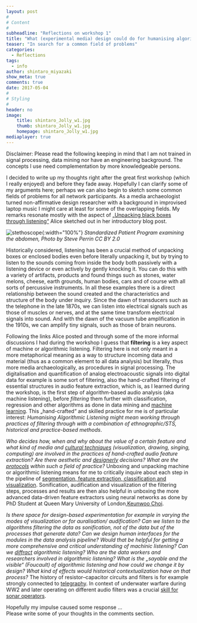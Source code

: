 ```yaml
---
layout: post
#
# Content
#
subheadline: "Reflections on workshop 1"
title: "What (experimental media) design could do for humanising algorithmic listening"
teaser: "In search for a common field of problems"
categories:
  - Reflections
tags:
  - info
author: shintaro_miyazaki
show_meta: true
comments: true
date: 2017-05-04
#
# Styling
#
header: no
image:
    title: shintaro_Jolly_w1.jpg
    thumb: shintaro_Jolly_w1.jpg
    homepage: shintaro_Jolly_w1.jpg
mediaplayer: true
---
```


Disclaimer: Please read the following keeping in mind that I am not trained in signal processing, data mining nor have an engineering background. The concepts I use need complementation by more knowledgeable persons.

I decided to write up my thoughts right after the great first workshop (which I really enjoyed) and before they fade away. Hopefully I can clarify some of my arguments here; perhaps we can also begin to sketch some common fields of problems for all network participants. As a media archaeologist turned non-affirmative design researcher with a background in improvised laptop music I might care at least for some of the overlapping fields. My remarks resonate mostly with the aspect of [„Unpacking black boxes through listening“](http://www.algorithmiclistening.org/introductions/distantlistening/) Alice  sketched out in her introductory blog post.

![stethoscope](https://upload.wikimedia.org/wikipedia/commons/6/6d/Standardized-Patient-Program-examining-t_he-abdomen.jpg){:width="100%"}   *Standardized Patient Program examining the abdomen, Photo by Steve Perrin CC BY 2.0*


Historically considered, listening has been a crucial method of unpacking boxes or enclosed bodies even before literally unpacking it, but by trying to listen to the sounds coming from inside the body both passively with a listening device or even actively by gently knocking it. You can do this with a variety of artifacts, products and found things such as stones, water melons, cheese, earth grounds, human bodies, cars and of course with all sorts of percussive instruments. In all these examples there is a direct relationship between the sound created and the characteristics and structure of the body under inquiry. Since the dawn of transducers such as the telephone in the late 1870s, we can listen into electrical signals such as those of muscles or nerves, and at the same time transform electrical signals into sound. And with the dawn of the vacuum tube amplification in the 1910s, we can amplify tiny signals, such as those of brain neurons.

Following the links Alice posted and through some of the more informal discussions I had during the workshop I guess that **filtering** is a key aspect of machine or algorithmic listening. Filtering here is not only meant in a more metaphorical meaning as a way to structure incoming data and material (thus as a common element to all data analysis) but  literally, thus more media archaeologically, as procedures in signal processing. The digitalisation and quantification of analog electroacoustic signals into digital data for example is some sort of filtering, also the hand-crafted filtering of essential structures in audio feature extraction, which is, as I learned during the workshop, is the first step of algorithm-based audio analysis (aka machine listening), before *filtering* them further with classification, regression and other algorithms as done in data mining and [machine learning](https://en.wikipedia.org/wiki/Machine_learning). This „hand-crafted“ and skilled practice for me is of particular interest: *Humanising Algorithmic Listening might mean working through practices of filtering through with a combination of ethnographic/STS, historical and practice-based methods*.

*Who decides how, when and why about the value of a certain feature and what kind of media and [cultural techniques](https://monoskop.org/Cultural_techniques) (visualization, drawing, singing, computing) are involved in the practices of hand-crafted audio feature extraction? Are there aesthetic and [designerly](http://oro.open.ac.uk/39253/) decisions? What are the [protocols](https://mitpress.mit.edu/books/protocol) within such a field of practice?* Unboxing and unpacking machine or algorithmic listening means for me to critically inquire about each step in the pipeline of [segmentation, feature extraction, classification and visualization](https://github.com/tyiannak/pyAudioAnalysis/wiki). Sonification, audification and visualization of the filtering steps, processes and results are then also helpful in unboxing the more advanced data-driven feature extractors using neural networks as done by PhD Student at Queen Mary University of London,[Keunwoo Choi](https://keunwoochoi.wordpress.com/2016/03/23/what-cnns-see-when-cnns-see-spectrograms/).

*Is there space for design-based experimentation for example in varying the modes of visualization or for auralisation/ audification? Can we listen to the algorithms filtering the data as sonification, not of the data but of the processes that generate data? Can we design human interfaces for the modules in the data analysis pipeline? Would that be helpful for getting a more comprehensive and critical understanding of machinic listening? Can we [diffract](http://newmaterialism.eu/almanac/d/diffraction) algorithmic listening? Who are the data workers and researchers involved in algorithmic listening? What is the „sayable and the visible“ (Foucault) of algorithmic listening and how could we change it by design? What kind of effects would historical contextualization have on that process?* The history of resistor–capacitor circuits and filters is for example strongly connected to [telegraphy](https://en.wikipedia.org/wiki/Telegrapher%27s_equations). In context of underwater warfare during WW2 and later operating on different audio filters was a crucial [skill for sonar operators](https://maritime.org/doc/fleetsub/sonar/chap4.htm#4A).

Hopefully my impulse caused some response ...   
Please write some of your thoughts in the comments section.
